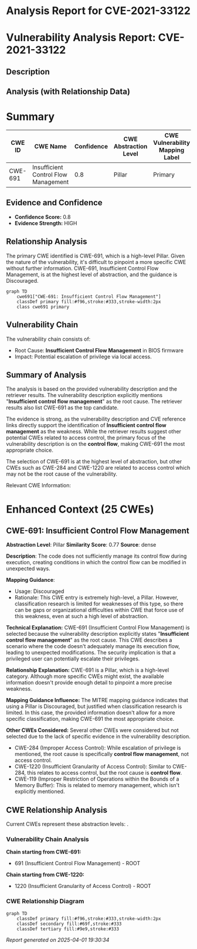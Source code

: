 # Analysis Report for CVE-2021-33122

# Vulnerability Analysis Report: CVE-2021-33122

## Description



## Analysis (with Relationship Data)

# Summary
| CWE ID  | CWE Name  | Confidence | CWE Abstraction Level | CWE Vulnerability Mapping Label | CWE-Vulnerability Mapping Notes |
|---|---|---|---|---|---|
| CWE-691 | Insufficient Control Flow Management | 0.8 | Pillar | Primary | Discouraged |

## Evidence and Confidence

*   **Confidence Score:** 0.8
*   **Evidence Strength:** HIGH

## Relationship Analysis
The primary CWE identified is CWE-691, which is a high-level Pillar. Given the nature of the vulnerability, it's difficult to pinpoint a more specific CWE without further information. CWE-691, Insufficient Control Flow Management, is at the highest level of abstraction, and the guidance is Discouraged.

```mermaid
graph TD
    cwe691["CWE-691: Insufficient Control Flow Management"]
    classDef primary fill:#f96,stroke:#333,stroke-width:2px
    class cwe691 primary
```

## Vulnerability Chain
The vulnerability chain consists of:
  - Root Cause: **Insufficient Control Flow Management** in BIOS firmware
  - Impact: Potential escalation of privilege via local access.

## Summary of Analysis
The analysis is based on the provided vulnerability description and the retriever results. The vulnerability description explicitly mentions "**Insufficient control flow management**" as the root cause. The retriever results also list CWE-691 as the top candidate.

The evidence is strong, as the vulnerability description and CVE reference links directly support the identification of **Insufficient control flow management** as the weakness. While the retriever results suggest other potential CWEs related to access control, the primary focus of the vulnerability description is on the **control flow**, making CWE-691 the most appropriate choice.

The selection of CWE-691 is at the highest level of abstraction, but other CWEs such as CWE-284 and CWE-1220 are related to access control which may not be the root cause of the vulnerability.

Relevant CWE Information:

# Enhanced Context (25 CWEs)

## CWE-691: Insufficient Control Flow Management
**Abstraction Level**: Pillar
**Similarity Score**: 0.77
**Source**: dense

**Description**:
The code does not sufficiently manage its control flow during execution, creating conditions in which the control flow can be modified in unexpected ways.

**Mapping Guidance**:
- Usage: Discouraged
- Rationale: This CWE entry is extremely high-level, a Pillar. However, classification research is limited for weaknesses of this type, so there can be gaps or organizational difficulties within CWE that force use of this weakness, even at such a high level of abstraction.

**Technical Explanation:**
CWE-691 (Insufficient Control Flow Management) is selected because the vulnerability description explicitly states "**Insufficient control flow management**" as the root cause. This CWE describes a scenario where the code doesn't adequately manage its execution flow, leading to unexpected modifications. The security implication is that a privileged user can potentially escalate their privileges.

**Relationship Explanation:**
CWE-691 is a Pillar, which is a high-level category. Although more specific CWEs might exist, the available information doesn't provide enough detail to pinpoint a more precise weakness.

**Mapping Guidance Influence:**
The MITRE mapping guidance indicates that using a Pillar is Discouraged, but justified when classification research is limited. In this case, the provided information doesn't allow for a more specific classification, making CWE-691 the most appropriate choice.

**Other CWEs Considered:**
Several other CWEs were considered but not selected due to the lack of specific evidence in the vulnerability description.
- CWE-284 (Improper Access Control): While escalation of privilege is mentioned, the root cause is specifically **control flow management**, not access control.
- CWE-1220 (Insufficient Granularity of Access Control): Similar to CWE-284, this relates to access control, but the root cause is **control flow**.
- CWE-119 (Improper Restriction of Operations within the Bounds of a Memory Buffer): This is related to memory management, which isn't explicitly mentioned.


## CWE Relationship Analysis

Current CWEs represent these abstraction levels: .


### Vulnerability Chain Analysis

**Chain starting from CWE-691:**
- 691 (Insufficient Control Flow Management) - ROOT


**Chain starting from CWE-1220:**
- 1220 (Insufficient Granularity of Access Control) - ROOT



### CWE Relationship Diagram

```mermaid
graph TD
    classDef primary fill:#f96,stroke:#333,stroke-width:2px
    classDef secondary fill:#69f,stroke:#333
    classDef tertiary fill:#9e9,stroke:#333
```



*Report generated on 2025-04-01 19:30:34*
